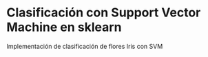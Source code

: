 # Clasificación con Support Vector Machine en sklearn
Implementación de clasificación de flores Iris con SVM
